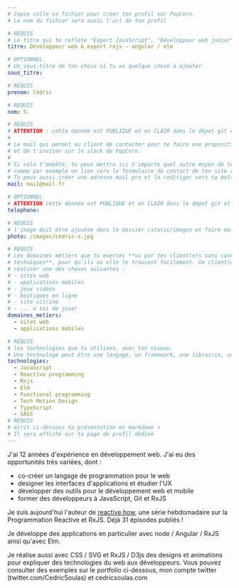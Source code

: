 ```yaml
---
# Copie colle ce fichier pour créer ton profil sur PopCorn.
# Le nom du fichier sera aussi l'url de ton profil

# REQUIS
# Le titre qui te refléte "Expert JavaScript", "Développeur web junior"
titre: Développeur web & expert rxjs — angular / elm

# OPTIONNEL
# Un sous-titre de ton choix si tu as quelque chose à ajouter
sous_titre:

# REQUIS
prenom: Cédric

# REQUIS
nom: S.

# REQUIS
# ATTENTION : cette donnée est PUBLIQUE et en CLAIR dans le dépot git et sur le site
#
# Le mail qui permet au client de contacter pour te faire une proposition de projet
# et de t'inviter sur le slack de PopCorn.
#
# Si cela t'embête, tu peux mettre ici n'importe quel autre moyen de te contacter,
# comme par exemple un lien vers le formulaire de contact de ton site ou vers ton linkedin.
# Tu peux aussi créer une adresse mail pro et la rediriger vers ta boîte mail perso
mail: mail@mail.fr

# OPTIONNEL
# ATTENTION cette donnée est PUBLIQUE et en CLAIR dans le dépot git et sur le site
telephone:

# REQUIS
# l'image doit être ajoutée dans le dossier /static/images et faire moins de 100ko ! Sa hauteur affichée sur le site sera de 300px, elle s'adaptera comme elle peut au responsive avec du css.
photo: /images/cedric-s.jpg

# REQUIS
# Les domaines métiers que tu exerces **vu par tes client(e)s sans connaissances
# techniques**, pour qu'ils ou elle te trouvent facilement. Un client(e) veut par exemple
# réaliser une des choses suivantes :
# - sites web
# - applications mobiles
# - jeux vidéos
# - boutiques en ligne
# - site vitrine
# - ... à toi de jouer
domaines_metiers:
  - sites web
  - applications mobiles

# REQUIS
# les technologies que tu utilises, avec ton niveau.
# Une technologe peut être une langage, un framework, une librairie, un CMS ...
technologies:
  - JavaScript
  - Reactive programming
  - Rxjs
  - Elm
  - Functional programming
  - Tech Motion Design
  - TypeScript
  - SASS
# REQUIS
# écrit ci-dessous ta présentation en markdown ⬇️
# Il sera affiché sur ta page de profil dédiée
---
```


J'ai 12 années d'expérience en développement web. J'ai eu des opportunités très variées, dont :

- co-créer un langage de programmation pour le web
- designer les interfaces d'applications et étudier l'UX
- développer des outils pour le développement web et mobile
- former des développeurs à JavaScript, Git et RxJS

Je suis aujourd'hui l'auteur de [reactive.how](https://reactive.how/), une série hebdomadaire sur la Programmation Reactive et RxJS. Déjà 31 épisodes publiés !

Je développe des applications en particulier avec node / Angular / RxJS ainsi qu'avec Elm.

Je réalise aussi avec CSS / SVG et RxJS / D3js des designs et animations pour expliquer des technologies du web aux développeurs. Vous pouvez consulter des exemples sur le portfolio ci-dessous, mon compte twitter (twitter.com/CedricSoulas) et cedricsoulas.com
